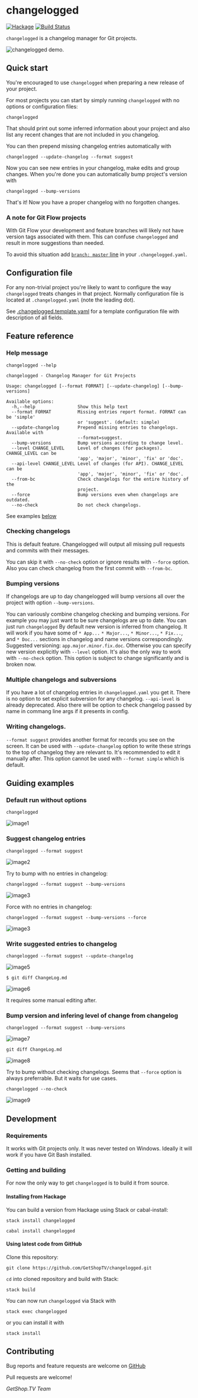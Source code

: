 # changelogged

[![Hackage](https://img.shields.io/hackage/v/changelogged.svg)](http://hackage.haskell.org/package/changelogged)
[![Build Status](https://travis-ci.org/GetShopTV/changelogged.svg?branch=master)](https://travis-ci.org/GetShopTV/changelogged)

`changelogged` is a changelog manager for Git projects.

![`changelogged` demo.](images/changelogged-v0.2.0-demo.gif)

## Quick start

You're encouraged to use `changelogged` when preparing a new release of your project.

For most projects you can start by simply running `changelogged` with no options or configuration files:

```
changelogged
```

That should print out some inferred information about your project
and also list any recent changes that are not included in you changelog.

You can then prepend missing changelog entries automatically with

```
changelogged --update-changelog --format suggest
```

Now you can see new entries in your changelog, make edits and group changes.
When you're done you can automatically bump project's version with

```
changelogged --bump-versions
```

That's it! Now you have a proper changelog with no forgotten changes.

### A note for Git Flow projects

With Git Flow your development and feature branches
will likely not have version tags associated with them.
This can confuse `changelogged` and result in more suggestions than needed.

To avoid this situation add [`branch: master` line](https://github.com/GetShopTV/changelogged/blob/master/.changelogged.template.yaml#L37-L41)
in your `.changelogged.yaml`.

## Configuration file

For any non-trivial project you're likely to want to configure the way `changelogged`
treats changes in that project.
Normally configuration file is located at `.changelogged.yaml` (note the leading dot).

See [.changelogged.template.yaml](.changelogged.template.yaml)
for a template configuration file with description of all fields.

## Feature reference

### Help message

```
changelogged --help
```

```
changelogged - Changelog Manager for Git Projects

Usage: changelogged [--format FORMAT] [--update-changelog] [--bump-versions]

Available options:
  -h,--help                Show this help text
  --format FORMAT          Missing entries report format. FORMAT can be 'simple'
                           or 'suggest'. (default: simple)
  --update-changelog       Prepend missing entries to changelogs. Available with
                           --format=suggest.
  --bump-versions          Bump versions according to change level.
  --level CHANGE_LEVEL     Level of changes (for packages). CHANGE_LEVEL can be
                           'app', 'major', 'minor', 'fix' or 'doc'.
  --api-level CHANGE_LEVEL Level of changes (for API). CHANGE_LEVEL can be
                           'app', 'major', 'minor', 'fix' or 'doc'.
  --from-bc                Check changelogs for the entire history of the
                           project.
  --force                  Bump versions even when changelogs are outdated.
  --no-check               Do not check changelogs.
```

See examples [below](#guiding-examples)

### Checking changelogs

This is default feature. Changelogged will output all missing pull requests and commits with their messages.

You can skip it with `--no-check` option or ignore results with `--force` option. Also you can check changelog from the first commit with `--from-bc`.

### Bumping versions

If changelogs are up to day changelogged will bump versions all over the project with option `--bump-versions`.

You can variously combine changelog checking and bumping versions. For example you may just want to be sure changelogs are up to date. You can just run `changelogged`
By default new version is inferred from changelog. It will work if you have some of `* App...` `* Major...`, `* Minor...`, `* Fix...`, and `* Doc...` sections in changelog and name versions correspondingly.
Suggested versioning: `app.major.minor.fix.doc`.
Otherwise you can specify new version explicitly with `--level` option. It's also the only way to work with `--no-check` option.
This option is subject to change significantly and is broken now.

### Multiple changelogs and subversions

If you have a lot of changelog entries in `changelogged.yaml` you get it. There is no option to set explicit subversion for any changelog. `--api-level` is already deprecated.
Also there will be option to check changelog passed by name in commang line args if it presents in config.

### Writing changelogs.

`--format suggest` provides another format for records you see on the screen.
It can be used with `--update-changelog` option to write these strings to the top of changelog they are relevant to.
It's recommended to edit it manually after.
This option cannot be used with `--format simple` which is default.

## Guiding examples

### Default run without options

```
changelogged
```

![image1](images/common_run.png)

### Suggest changelog entries

```
changelogged --format suggest
```

![image2](images/suggest.png)

Try to bump with no entries in changelog:

```
changelogged --format suggest --bump-versions
```

![image3](images/failed_bump.png)

Force with no entries in changelog:

```
changelogged --format suggest --bump-versions --force
```

![image3](images/no_force.png)

### Write suggested entries to changelog

```
changelogged --format suggest --update-changelog
```

![image5](images/suggest.png)

```
$ git diff ChangeLog.md
```

![image6](images/chlog_diff.png)

It requires some manual editing after.

### Bump version and infering level of change from changelog

```
changelogged --format suggest --bump-versions
```

![image7](images/bump.png)

```
git diff ChangeLog.md
```

![image8](images/release.png)

Try to bump without checking changelogs.
Seems that `--force` option is always preferrable.
But it waits for use cases.

```
changelogged --no-check
```

![image9](images/no_check.png)

## Development

### Requirements

It works with Git projects only.
It was never tested on Windows. Ideally it will work if you have Git Bash installed.

### Getting and building

For now the only way to get `changelogged` is to build it from source.

#### Installing from Hackage

You can build a version from Hackage using Stack or cabal-install:

```
stack install changelogged
```

```
cabal install changelogged
```

#### Using latest code from GitHub

Clone this repository:

```
git clone https://github.com/GetShopTV/changelogged.git
```

`cd` into cloned repository and build with Stack:

```
stack build
```

You can now run `changelogged` via Stack with

```
stack exec changelogged
```

or you can install it with

```
stack install
```

## Contributing

Bug reports and feature requests are welcome on
[GitHub](https://github.com/GetShopTV/changelogged/issues)

Pull requests are welcome!

_GetShop.TV Team_
